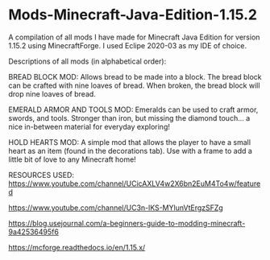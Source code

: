 # Mods-Minecraft-Java-Edition-1.15.2
A compilation of all mods I have made for Minecraft Java Edition 
for version 1.15.2 using MinecraftForge. I used Eclipe 2020-03
as my IDE of choice.

Descriptions of all mods (in alphabetical order):

BREAD BLOCK MOD:
Allows bread to be made into a block. The bread block can be 
crafted with nine loaves of bread. When broken, the bread 
block will drop nine loaves of bread. 

EMERALD ARMOR AND TOOLS MOD:
Emeralds can be used to craft armor, swords, and tools. Stronger than iron, but missing the diamond touch... a nice in-between material for everyday exploring!

HOLD HEARTS MOD:
A simple mod that allows the player to have a small heart as an 
item (found in the decorations tab). Use with a frame to add a 
little bit of love to any Minecraft home!


RESOURCES USED:
https://www.youtube.com/channel/UCicAXLV4w2X6bn2EuM4To4w/featured

https://www.youtube.com/channel/UC3n-lKS-MYlunVtErgzSFZg

https://blog.usejournal.com/a-beginners-guide-to-modding-minecraft-9a42536495f6

https://mcforge.readthedocs.io/en/1.15.x/

